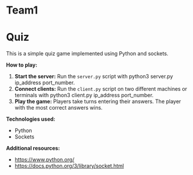 # Team1

# Quiz

This is a simple quiz game implemented using Python and sockets.

**How to play:**
1. **Start the server:** Run the `server.py` script with python3 server.py ip_address port_number.
2. **Connect clients:** Run the `client.py` script on two different machines or terminals with python3 client.py ip_address port_number.
3. **Play the game:** Players take turns entering their answers. The player with the most correct answers wins.

**Technologies used:**
* Python
* Sockets

**Additional resources:**
* https://www.python.org/
* https://docs.python.org/3/library/socket.html
